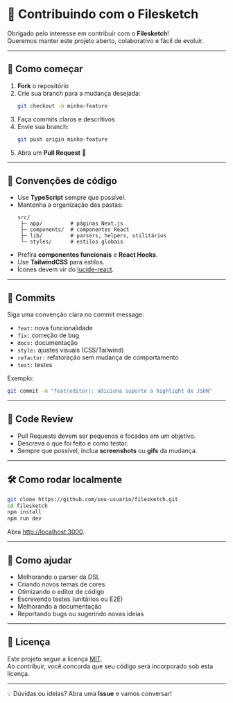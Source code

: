 # 🤝 Contribuindo com o Filesketch

Obrigado pelo interesse em contribuir com o **Filesketch**!  
Queremos manter este projeto aberto, colaborativo e fácil de evoluir.  

---

## 🚀 Como começar

1. **Fork** o repositório
2. Crie sua branch para a mudança desejada:  
   ```bash
   git checkout -b minha-feature
   ```
3. Faça commits claros e descritivos
4. Envie sua branch:  
   ```bash
   git push origin minha-feature
   ```
5. Abra um **Pull Request** 🎉

---

## 📝 Convenções de código

- Use **TypeScript** sempre que possível.
- Mantenha a organização das pastas:  
  ```
  src/
   ├─ app/         # páginas Next.js
   ├─ components/  # componentes React
   ├─ lib/         # parsers, helpers, utilitários
   └─ styles/      # estilos globais
  ```
- Prefira **componentes funcionais** e **React Hooks**.
- Use **TailwindCSS** para estilos.
- Ícones devem vir do [lucide-react](https://lucide.dev/).

---

## 💬 Commits

Siga uma convenção clara no commit message:

- `feat:` nova funcionalidade  
- `fix:` correção de bug  
- `docs:` documentação  
- `style:` ajustes visuais (CSS/Tailwind)  
- `refactor:` refatoração sem mudança de comportamento  
- `test:` testes  

Exemplo:
```bash
git commit -m "feat(editor): adiciona suporte a highlight de JSON"
```

---

## 🔎 Code Review

- Pull Requests devem ser pequenos e focados em um objetivo.
- Descreva o que foi feito e como testar.
- Sempre que possível, inclua **screenshots** ou **gifs** da mudança.

---

## 🛠️ Como rodar localmente

```bash
git clone https://github.com/seu-usuario/filesketch.git
cd filesketch
npm install
npm run dev
```

Abra [http://localhost:3000](http://localhost:3000).

---

## 🌟 Como ajudar

- Melhorando o parser da DSL
- Criando novos temas de cores
- Otimizando o editor de código
- Escrevendo testes (unitários ou E2E)
- Melhorando a documentação
- Reportando bugs ou sugerindo novas ideias

---

## 📜 Licença

Este projeto segue a licença [MIT](LICENSE).  
Ao contribuir, você concorda que seu código será incorporado sob esta licença.

---

💡 Dúvidas ou ideias? Abra uma **Issue** e vamos conversar!  

